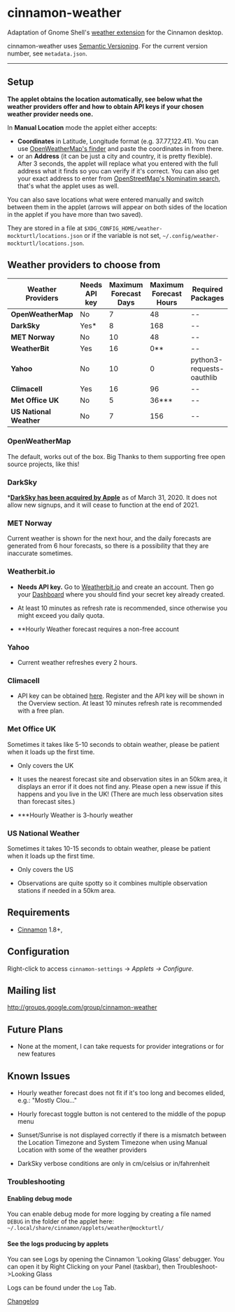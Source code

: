 # cinnamon-weather

Adaptation of Gnome Shell's [weather extension](https://github.com/simon04/gnome-shell-extension-weather) for the Cinnamon desktop.

cinnamon-weather uses [Semantic Versioning](http://semver.org/).  For the current version number, see `metadata.json`.  

----

## Setup

**The applet obtains the location automatically, see below what the weather providers offer and how to obtain API keys if your chosen weather provider needs one.**

In **Manual Location** mode the applet either accepts:

* **Coordinates** in Latitude, Longitude format (e.g. 37.77,122.41). You can use [OpenWeatherMap's finder](https://openweathermap.org/find) and paste the coordinates in from there.
* or an **Address** (it can be just a city and country, it is pretty flexible). After 3 seconds, the applet will replace what you entered with the full address what it finds so you can verify if it's correct. You can also get your exact address to enter from [OpenStreetMap's Nominatim search](https://nominatim.openstreetmap.org/), that's what the applet uses as well.

You can also save locations what were entered manually and switch between them in the applet (arrows will appear on both sides of the location in the applet if you have more than two saved). 

They are stored in a file at ```$XDG_CONFIG_HOME/weather-mockturtl/locations.json``` or if the variable is not set, ```~/.config/weather-mockturtl/locations.json```.

## Weather providers to choose from

| Weather Providers       | Needs API key | **Maximum Forecast Days** | **Maximum Forecast Hours** | Required Packages         |
| ----------------------- | ------------- | ------------------------- | -------------------------- | ------------------------- |
| **OpenWeatherMap**      | No            | 7                         | 48                         | --                        |
| **DarkSky**             | Yes*          | 8                         | 168                        | --                        |
| **MET Norway**          | No            | 10                        | 48                         | --                        |
| **WeatherBit**          | Yes           | 16                        | 0**                        | --                        |
| **Yahoo**               | No            | 10                        | 0                          | python3-requests-oauthlib |
| **Climacell**           | Yes           | 16                        | 96                         | --                        |
| **Met Office UK**       | No            | 5                         | 36***                      | --                        |
| **US National Weather** | No            | 7                         | 156                        | --                        |

### OpenWeatherMap

The default, works out of the box. Big Thanks to them supporting free open source projects, like this!

### DarkSky

***[DarkSky has been acquired by Apple](https://blog.darksky.net/dark-sky-has-a-new-home/)** as of March 31, 2020. It does not allow new signups, and it will cease to function at the end of 2021.

### MET Norway

Current weather is shown for the next hour, and the daily forecasts are generated from 6 hour forecasts, so there is a possibility that they  are inaccurate sometimes.

### Weatherbit.io

* **Needs API key.** Go to [Weatherbit.io](https://www.weatherbit.io/account/create) and create an account. Then go your [Dashboard](https://www.weatherbit.io/account/dashboard) where you should find your secret key already created.

* At least 10 minutes as refresh rate is recommended, since otherwise you might exceed you daily quota.

* **Hourly Weather forecast requires a non-free account

### Yahoo

* Current weather refreshes every 2 hours.

### Climacell

* API key can be obtained [here](https://developer.climacell.co/sign-up). Register and the API key will be shown in the Overview section. At least 10 minutes refresh rate is recommended with a free plan.

### Met Office UK

Sometimes it takes like 5-10 seconds to obtain weather, please be patient when it loads up the first time.

* Only covers the UK

* It uses the nearest forecast site and observation sites in an 50km area, it displays an error if it does not find any. Please open a new issue if this happens and you live in the UK! (There are much less observation sites than forecast sites.) 

* ***Hourly Weather is 3-hourly weather

### US National Weather

Sometimes it takes 10-15 seconds to obtain weather, please be patient when it loads up the first time.

* Only covers the US

* Observations are quite spotty so it combines multiple observation stations if needed in a 50km area.

## Requirements

* [Cinnamon](https://github.com/linuxmint/Cinnamon) 1.8+, 

## Configuration

Right-click to access `cinnamon-settings` -> _Applets -> Configure_.

## Mailing list

http://groups.google.com/group/cinnamon-weather

## Future Plans

* None at the moment, I can take requests for provider integrations or for new features

## Known Issues

* Hourly weather forecast does not fit if it's too long and becomes elided, e.g.: "Mostly Clou..."

* Hourly forecast toggle button is not centered to the middle of the popup menu

* Sunset/Sunrise is not displayed correctly if there is a mismatch between the Location Timezone and System Timezone when using Manual Location with some of the weather providers

* DarkSky verbose conditions are only in cm/celsius or in/fahrenheit

### Troubleshooting

#### Enabling debug mode

You can enable debug mode for more logging by creating a file named ```DEBUG``` in the folder of the applet here: ```~/.local/share/cinnamon/applets/weather@mockturtl/```

#### See the logs producing by applets

You can see Logs by opening the Cinnamon 'Looking Glass' debugger. You can open it by Right Clicking on your Panel (taskbar), then Troubleshoot->Looking Glass

Logs can be found under the ```Log``` Tab.

[Changelog](https://github.com/linuxmint/cinnamon-spices-applets/blob/master/weather%40mockturtl/CHANGELOG.md)
